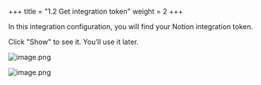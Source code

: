 +++
title = "1.2 Get integration token"
weight = 2
+++


In this integration configuration, you will find your Notion integration token.


Click "Show" to see it. You’ll use it later.


![image.png](/images/002-ii-level-1-notion-to-md-fix/001-1-setup-notion-integration/5-160792-image.png)


![image.png](/images/002-ii-level-1-notion-to-md-fix/001-1-setup-notion-integration/5-193516-image.png)


